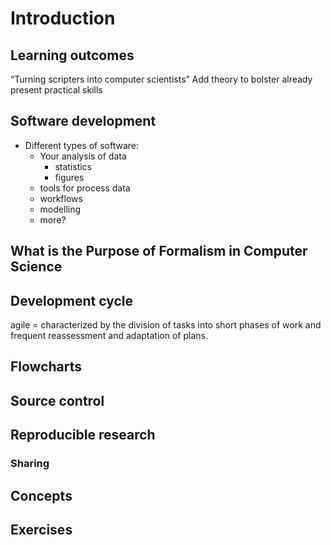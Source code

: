 # Introduction

## Learning outcomes

“Turning scripters into computer scientists”
Add theory to bolster already present practical skills


## Software development

- Different types of software:
  - Your analysis of data
    - statistics
    - figures
  - tools for process data
  - workflows
  - modelling
  - more? 

## What is the Purpose of Formalism in Computer Science

## Development cycle

agile = characterized by the division of tasks into short phases of work and frequent reassessment and adaptation of plans.

## Flowcharts

## Source control

## Reproducible research
### Sharing


## Concepts

## Exercises

